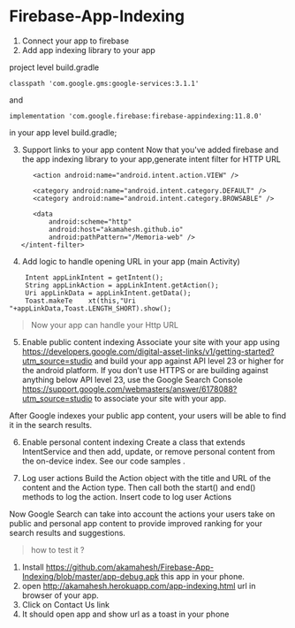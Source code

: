 # Firebase-App-Indexing

1. Connect your app to firebase
2. Add app indexing library to your app

project level build.gradle
```
classpath 'com.google.gms:google-services:3.1.1'
```

and

```
implementation 'com.google.firebase:firebase-appindexing:11.8.0'
```
in your app level build.gradle;

3. Support links to your app content
Now that you've added firebase and the app indexing library to your app,generate intent filter for HTTP URL

```<intent-filter android:autoVerify="true">
      <action android:name="android.intent.action.VIEW" />

      <category android:name="android.intent.category.DEFAULT" />
      <category android:name="android.intent.category.BROWSABLE" />

      <data
          android:scheme="http"
          android:host="akamahesh.github.io"
          android:pathPattern="/Memoria-web" />
   </intent-filter>
```

4. Add logic to handle opening URL in your app (main Activity)
```
    Intent appLinkIntent = getIntent();
    String appLinkAction = appLinkIntent.getAction();
    Uri appLinkData = appLinkIntent.getData();
    Toast.makeTe    xt(this,"Uri "+appLinkData,Toast.LENGTH_SHORT).show();
```
> Now your app can handle your Http URL

5. Enable public content indexing
Associate your site with your app using https://developers.google.com/digital-asset-links/v1/getting-started?utm_source=studio
and build your app against API level 23 or higher for the android platform. If you don’t use HTTPS or are building against anything below API level 23, use the Google Search Console https://support.google.com/webmasters/answer/6178088?utm_source=studio to associate your site with your app.

After Google indexes your public app content, your users will be able to find it in the search results.

6. Enable personal content indexing
Create a class that extends IntentService and then add, update, or remove personal content from the on-device index. See our code samples .

7. Log user actions
Build the Action object with the title and URL of the content and the Action type. Then call both the start() and end() methods to log the action.
Insert code to log user Actions

Now Google Search can take into account the actions your users take on public and personal app content to provide improved ranking for your search results and suggestions.


> how to test it ?
1. Install https://github.com/akamahesh/Firebase-App-Indexing/blob/master/app-debug.apk this app in your phone.
2. open http://akamahesh.herokuapp.com/app-indexing.html url in browser of your app.
3. Click on Contact Us link
4. It should open app and show url as a toast in your phone